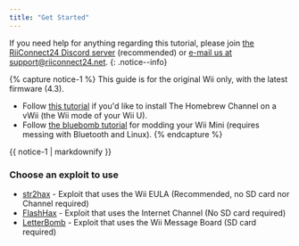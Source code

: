 ```yaml
---
title: "Get Started"
---
```


If you need help for anything regarding this tutorial, please join [the RiiConnect24 Discord server](https://discord.gg/b4Y7jfD) (recommended) or [e-mail us at support@riiconnect24.net](mailto:support@riiconnect24.net).
{: .notice--info}

{% capture notice-1 %}
This guide is for the original Wii only, with the latest firmware (4.3).

- Follow [this tutorial](https://wiiuguide.xyz/#/vwii/) if you'd like to install The Homebrew Channel on a vWii (the Wii mode of your Wii U).
- Follow [the bluebomb tutorial](https://forum.wii-homebrew.com/index.php/Thread/59342-Installing-Homebrew-on-the-Wii-Mini/) for modding your Wii Mini (requires messing with Bluetooth and Linux).
{% endcapture %}

<div class="notice--warning">{{ notice-1 | markdownify }}</div>

### Choose an exploit to use

- [str2hax](str2hax) - Exploit that uses the Wii EULA (Recommended, no SD card nor Channel required)
- [FlashHax](flashhax) - Exploit that uses the Internet Channel (No SD card required)
- [LetterBomb](letterbomb) - Exploit that uses the Wii Message Board (SD card required)
